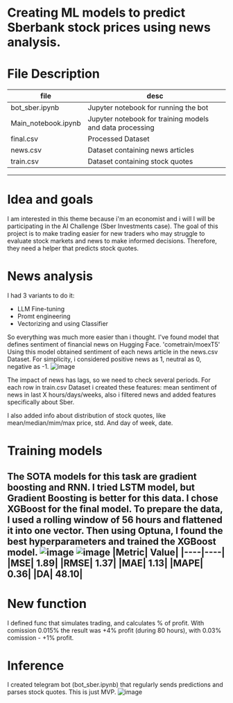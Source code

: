 # Creating ML models to predict Sberbank stock prices using news analysis.


# File	Description

|file|desc|
|-----|------|
|bot_sber.ipynb |	Jupyter notebook for running the bot|
|Main_notebook.ipynb |	Jupyter notebook for training models and data processing|
|final.csv	| Processed Dataset|
|news.csv|Dataset containing news articles|
|train.csv	|Dataset containing stock quotes|
-----------

# Idea and goals
I am interested in this theme because i'm an economist and i will  I will be participating in the AI Challenge (Sber Investments case).
The goal of this project is to make trading easier for new traders who may struggle to evaluate stock markets and news to make informed decisions. Therefore, they need a helper that predicts stock quotes.

# News analysis
I had 3 variants to do it:
- LLM Fine-tuning
- Promt engineering
- Vectorizing and using Classifier

So everything was much more easier than i thought. I've found model that defines sentiment of financial news on Hugging Face. 'cometrain/moexT5'
Using this model obtained sentiment of each news article in the news.csv Dataset. 
For simplicity, i considered positive news as 1, neutral as 0, negative as -1.
![image](https://github.com/iwance/sber_stocks_prediction/assets/165042795/39e40a91-0c8c-4735-acc6-2c144d715dc6)

The impact of news has lags, so we need to check several periods.
For each row in train.csv Dataset i created these features: mean sentiment of news in last X hours/days/weeks, also i filtered news and added features specifically about Sber.

I also added info about distribution of stock quotes, like mean/median/mim/max price, std. And day of week, date. 

# Training models
The SOTA models for this task are gradient boosting and RNN. I tried LSTM model, but Gradient Boosting is better for this data.
I chose XGBoost for the final model.
To prepare the data, I used a rolling window of 56 hours and flattened it into one vector. 
Then using Optuna, I found the best hyperparameters and trained the XGBoost model.
![image](https://github.com/iwance/sber_stocks_prediction/assets/165042795/e86a08bb-53c2-490b-ab06-dee889f38d8c)
![image](https://github.com/iwance/sber_stocks_prediction/assets/165042795/fe84d20a-2c2c-46d4-9044-135f18711821)
|Metric| Value|
|----|----|
|MSE| 1.89|
|RMSE| 1.37|
|MAE| 1.13|
|MAPE| 0.36|
|DA| 48.10|
-----

# New function
I defined func that simulates trading, and calculates % of profit. With comission 0.015% the result was +4% profit (during 80 hours), with 0.03% comission - +1% profit.

# Inference
I created telegram bot (bot_sber.ipynb) that regularly sends predictions and parses stock quotes. This is just MVP.
![image](https://github.com/iwance/sber_stocks_prediction/assets/165042795/14b04ff9-f3c3-4384-aa36-5ebbf3bc8a6d)




